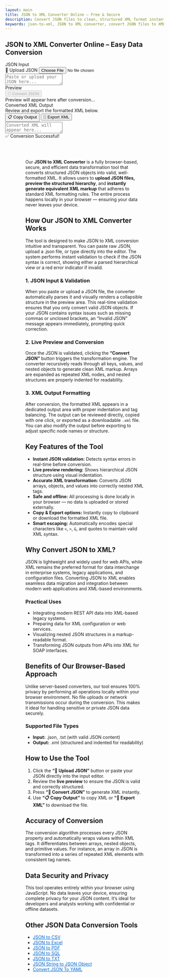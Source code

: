 ```yaml
---
layout: main
title: JSON to XML Converter Online – Free & Secure
description: Convert JSON files to clean, structured XML format instantly with our free browser-based tool. Transform nested JSON into XML.
keywords: json-to-xml, JSON to XML converter, convert JSON files to XML, online JSON to XML tool, free JSON to XML
---
```


<script src="https://code.jquery.com/jquery-3.6.0.min.js"></script>
<script src="https://cdn.jsdelivr.net/npm/jsonview@1.2.0/dist/jquery.jsonview.min.js"></script>
<link href="https://cdn.jsdelivr.net/npm/jsonview@1.2.0/dist/jquery.jsonview.min.css" rel="stylesheet">
<section> <h1>JSON to XML Converter Online – Easy Data Conversion</h1> </section>
<div class="jsonx-container">
  <div class="jsonx-panel">
    <div class="jsonx-pane-container">
      <!-- Left JSON Editor -->
      <div class="jsonx-pane">
        <div class="jsonx-header" style="justify-content: space-between;">
          <div class="jsonx-title">JSON Input</div>
          <label class="jsonx-btn jsonx-upload-label" id="uploadBtnJson">
            📂 Upload JSON
            <input id="fileInputJson" type="file" accept=".json,application/json">
          </label>
        </div>
        <textarea id="jsonInputEditor" class="jsonx-editor" placeholder="Paste or upload your JSON here..."></textarea>
      </div>
      <!-- Right Preview -->
      <div class="jsonx-pane">
        <div class="jsonx-header" style="justify-content: space-between;">
          <div class="jsonx-title">Preview</div>
          <button class="jsonx-btn primary" id="convertBtnJson" disabled>🔄 Convert JSON</button>
        </div>
        <div id="jsonPreviewArea" class="jsonx-preview">
          <div class="jsonx-placeholder">Preview will appear here after conversion...</div>
        </div>
      </div>
    </div>
  </div>
</div>

<div id="convertedFile"></div>

<!-- Output Section -->
<div class="jsonx-container">
  <div class="jsonx-panel" id="outputPanel">
    <div class="jsonx-header" style="justify-content: space-between; align-items: center;">
      <div>
        <div class="jsonx-title">Converted XML Output</div>
        <div class="jsonx-small">Review and export the formatted XML below.</div>
      </div>
      <div class="jsonx-controls">
        <button class="jsonx-btn" id="copyOutputBtn">📋 Copy Output</button>
        <button class="jsonx-btn" id="exportOutputBtn">💾 Export XML</button>
      </div>
    </div>
    <textarea id="outputArea" class="jsonx-output" placeholder="Converted XML will appear here..." readonly></textarea>
  </div>
</div>

<div id="toastJson" class="jsonx-toast">✅ Conversion Successful!</div>

<script src="/assets/js/json-to-xml.js"></script>

<div style="margin: 4rem;">
  <p>
    Our <strong>JSON to XML Converter</strong> is a fully browser-based, secure, and efficient data transformation tool that converts structured JSON objects into valid, well-formatted XML. It allows users to <strong>upload JSON files, preview the structured hierarchy</strong>, and <strong>instantly generate equivalent XML markup</strong> that adheres to standard XML formatting rules. The entire process happens locally in your browser — ensuring your data never leaves your device.
  </p>

  <h2>How Our JSON to XML Converter Works</h2>
  <p>
    The tool is designed to make JSON to XML conversion intuitive and transparent. You can paste raw JSON, upload a .json file, or type directly into the editor. The system performs instant validation to check if the JSON syntax is correct, showing either a parsed hierarchical view or a red error indicator if invalid.
  </p>

  <h3>1. JSON Input & Validation</h3>
  <p>
    When you paste or upload a JSON file, the converter automatically parses it and visually renders a collapsible structure in the preview area. This real-time validation ensures that you only convert valid JSON objects. If your JSON contains syntax issues such as missing commas or unclosed brackets, an “Invalid JSON” message appears immediately, prompting quick correction.
  </p>

  <h3>2. Live Preview and Conversion</h3>
  <p>
    Once the JSON is validated, clicking the <strong>“Convert JSON”</strong> button triggers the transformation engine. The converter recursively reads through all keys, values, and nested objects to generate clean XML markup. Arrays are expanded as repeated XML nodes, and nested structures are properly indented for readability.
  </p>

  <h3>3. XML Output Formatting</h3>
  <p>
    After conversion, the formatted XML appears in a dedicated output area with proper indentation and tag balancing. The output can be reviewed directly, copied with one click, or exported as a downloadable <code>.xml</code> file. You can also modify the output before exporting to adjust specific node names or structure.
  </p>

  <h2>Key Features of the Tool</h2>
  <ul>
    <li><strong>Instant JSON validation:</strong> Detects syntax errors in real-time before conversion.</li>
    <li><strong>Live preview rendering:</strong> Shows hierarchical JSON structure using visual indentation.</li>
    <li><strong>Accurate XML transformation:</strong> Converts JSON arrays, objects, and values into correctly nested XML tags.</li>
    <li><strong>Safe and offline:</strong> All processing is done locally in your browser — no data is uploaded or stored externally.</li>
    <li><strong>Copy & Export options:</strong> Instantly copy to clipboard or download the formatted XML file.</li>
    <li><strong>Smart escaping:</strong> Automatically encodes special characters like <code>&lt;</code>, <code>&gt;</code>, <code>&amp;</code>, and quotes to maintain valid XML syntax.</li>
  </ul>

  <h2>Why Convert JSON to XML?</h2>
  <p>
    JSON is lightweight and widely used for web APIs, while XML remains the preferred format for data interchange in enterprise systems, legacy applications, and configuration files. Converting JSON to XML enables seamless data migration and integration between modern web applications and XML-based environments.
  </p>

  <h3>Practical Uses</h3>
  <ul>
    <li>Integrating modern REST API data into XML-based legacy systems.</li>
    <li>Preparing data for XML configuration or web services.</li>
    <li>Visualizing nested JSON structures in a markup-readable format.</li>
    <li>Transforming JSON outputs from APIs into XML for SOAP interfaces.</li>
  </ul>

  <h2>Benefits of Our Browser-Based Approach</h2>
  <p>
    Unlike server-based converters, our tool ensures 100% privacy by performing all operations locally within your browser environment. No file uploads or network transmissions occur during the conversion. This makes it ideal for handling sensitive or private JSON data securely.
  </p>

  <h3>Supported File Types</h3>
  <ul>
    <li><strong>Input:</strong> .json, .txt (with valid JSON content)</li>
    <li><strong>Output:</strong> .xml (structured and indented for readability)</li>
  </ul>

  <h2>How to Use the Tool</h2>
  <ol>
    <li>Click the <strong>“📂 Upload JSON”</strong> button or paste your JSON directly into the input editor.</li>
    <li>Review the <strong>live preview</strong> to ensure the JSON is valid and correctly structured.</li>
    <li>Press <strong>“🔄 Convert JSON”</strong> to generate XML instantly.</li>
    <li>Use <strong>“📋 Copy Output”</strong> to copy XML or <strong>“💾 Export XML”</strong> to download the file.</li>
  </ol>

  <h2>Accuracy of Conversion</h2>
  <p>
    The conversion algorithm processes every JSON property and automatically wraps values within XML tags. It differentiates between arrays, nested objects, and primitive values. For instance, an array in JSON is transformed into a series of repeated XML elements with consistent tag names.
  </p>

  <h2>Data Security and Privacy</h2>
  <p>
    This tool operates entirely within your browser using JavaScript. No data leaves your device, ensuring complete privacy for your JSON content. It’s ideal for developers and analysts working with confidential or offline datasets.
  </p>

  <h2>Other JSON Data Conversion Tools</h2>
  <ul>
    <li><a href="json-to-csv" style="color:#0066cc; text-decoration:underline;">JSON to CSV</a></li>
    <li><a href="json-to-excel" style="color:#0066cc; text-decoration:underline;">JSON to Excel</a></li>
    <li><a href="json-to-pdf" style="color:#0066cc; text-decoration:underline;">JSON to PDF</a></li>
    <li><a href="json-to-sql" style="color:#0066cc; text-decoration:underline;">JSON to SQL</a></li>
    <li><a href="json-to-txt" style="color:#0066cc; text-decoration:underline;">JSON to TXT</a></li>
    <li><a href="json-string-to-json-object" style="color:#0066cc; text-decoration:underline;">JSON String to JSON Object</a></li>
    <li><a href="json-to-yaml" style="color:#0066cc; text-decoration:underline;">Convert JSON To YAML</a></li>
  </ul>
</div>

<!-- ✅ WebApplication Schema -->
<script type="application/ld+json">
{
  "@context": "https://schema.org",
  "@type": "WebApplication",
  "name": "JSON to XML Converter",
  "alternateName": "Convert JSON Files to XML Online",
  "operatingSystem": "Any",
  "applicationCategory": "UtilityApplication",
  "applicationSubCategory": "File Conversion",
  "description": "Convert JSON files to structured XML format with this free, browser-based converter. Preview, validate, and transform your JSON data into clean XML instantly — all client-side, with no uploads.",
  "url": "https://smallsuggestions.com/json-to-xml",
  "image": "https://smallsuggestions.com/assets/img/smallsuggestions.webp",
  "creator": {
    "@type": "Organization",
    "name": "Small Suggestions",
    "url": "https://smallsuggestions.com"
  },
  "featureList": [
    "Instant JSON to XML conversion",
    "Real-time JSON validation and preview",
    "Pretty-printed XML output formatting",
    "Client-side processing — no data uploads",
    "Download or copy converted XML easily"
  ],
  "offers": {
    "@type": "Offer",
    "price": "0",
    "priceCurrency": "USD",
    "category": "Free"
  },
  "softwareVersion": "1.0.0",
  "browserRequirements": "Works on all modern JavaScript-enabled browsers",
  "permissions": "No data collection or storage required",
  "inLanguage": "en",
  "about": {
    "@type": "Thing",
    "name": "JSON to XML Data Conversion",
    "sameAs": [
      "https://en.wikipedia.org/wiki/JSON",
      "https://en.wikipedia.org/wiki/XML",
      "https://smallsuggestions.com/json-to-csv",
    "https://smallsuggestions.com/json-to-excel",
    "https://smallsuggestions.com/json-to-pdf",
    "https://smallsuggestions.com/json-to-sql",
    "https://smallsuggestions.com/json-to-txt"
    ]
  }
}
</script>

<!-- ✅ ConvertAction Schema -->
<script type="application/ld+json">
{
  "@context": "https://schema.org",
  "@type": "Action",
  "@id": "#convertJsonToXml",
  "name": "Convert JSON to XML",
  "description": "Use this free online tool to convert JSON data into XML format directly in your browser with instant preview and secure local processing.",
  "actionStatus": "PotentialActionStatus",
  "object": {
    "@type": "Dataset",
    "name": "JSON Dataset",
    "description": "Structured JSON data uploaded or pasted by the user for conversion."
  },
  "result": {
    "@type": "Dataset",
    "name": "XML Output",
    "description": "Clean XML data converted from the original JSON structure."
  },
  "target": {
    "@type": "EntryPoint",
    "urlTemplate": "https://smallsuggestions.com/json-to-xml",
    "actionPlatform": [
      "https://schema.org/DesktopWebPlatform",
      "https://schema.org/MobileWebPlatform"
    ]
  }
}
</script>

<!-- ✅ Dataset Schema -->
<script type="application/ld+json">
{
  "@context": "https://schema.org",
  "@graph": [
    {
      "@type": "Dataset",
      "@id": "#inputJsonDataset",
      "name": "JSON Data Input",
      "description": "Raw JSON data provided by users for transformation into XML.",
      "keywords": ["JSON", "Data Conversion", "Web Tool", "Data Structure", "Validation"],
      "license": "https://creativecommons.org/licenses/by/4.0/",
      "creator": {
        "@type": "Organization",
        "name": "Small Suggestions"
      }
    },
    {
      "@type": "Dataset",
      "@id": "#outputXmlDataset",
      "name": "XML Data Output",
      "description": "Converted XML data derived from the structured JSON input, available for copy or download.",
      "keywords": ["XML", "Markup Language", "Conversion", "Data Format", "Export"],
      "license": "https://creativecommons.org/licenses/by/4.0/",
      "creator": {
        "@type": "Organization",
        "name": "Small Suggestions"
      }
    }
  ]
}
</script>

<!-- ✅ HowTo Schema -->
<script type="application/ld+json">
{
  "@context": "https://schema.org",
  "@type": "HowTo",
  "name": "How to Convert JSON to XML",
  "description": "Follow these simple steps to convert JSON files into XML format using our free web-based tool.",
  "step": [
    {
      "@type": "HowToStep",
      "position": 1,
      "name": "Upload or Paste JSON Data",
      "text": "Upload your JSON file or paste JSON text directly into the input editor."
    },
    {
      "@type": "HowToStep",
      "position": 2,
      "name": "Preview and Validate JSON",
      "text": "The tool automatically validates and displays your JSON in a structured preview panel."
    },
    {
      "@type": "HowToStep",
      "position": 3,
      "name": "Convert to XML",
      "text": "Click the Convert JSON button to instantly generate formatted XML output."
    },
    {
      "@type": "HowToStep",
      "position": 4,
      "name": "Copy or Download XML File",
      "text": "Review your XML, then copy it to clipboard or export it as a downloadable .xml file."
    }
  ]
}
</script>

<!-- ✅ ItemList Schema (Related Tools) -->
<script type="application/ld+json">
{
  "@context": "https://schema.org",
  "@type": "ItemList",
  "name": "Related JSON Conversion Tools",
  "itemListOrder": "Ascending",
  "itemListElement": [
    { "@type": "ListItem", "position": 1, "name": "JSON to CSV", "url": "https://smallsuggestions.com/json-to-csv" },
    { "@type": "ListItem", "position": 2, "name": "JSON to Excel", "url": "https://smallsuggestions.com/json-to-excel" },
    { "@type": "ListItem", "position": 3, "name": "JSON to PDF", "url": "https://smallsuggestions.com/json-to-pdf" },
    { "@type": "ListItem", "position": 4, "name": "JSON to SQL", "url": "https://smallsuggestions.com/json-to-sql" },
    { "@type": "ListItem", "position": 5, "name": "JSON to TXT", "url": "https://smallsuggestions.com/json-to-txt" }
  ]
}
</script>

<!-- ✅ FAQPage Schema -->
<script type="application/ld+json">
{
  "@context": "https://schema.org",
  "@type": "FAQPage",
  "mainEntity": [
    {
      "@type": "Question",
      "name": "Is this JSON to XML converter free to use?",
      "acceptedAnswer": { "@type": "Answer", "text": "Yes, our JSON to XML converter is completely free and operates entirely within your browser." }
    },
    {
      "@type": "Question",
      "name": "Does this tool upload my JSON data?",
      "acceptedAnswer": { "@type": "Answer", "text": "No, all conversions are processed locally in your browser — no data ever leaves your device." }
    },
    {
      "@type": "Question",
      "name": "Can I preview my JSON before converting?",
      "acceptedAnswer": { "@type": "Answer", "text": "Yes, the live preview panel shows your JSON structure in real time for validation." }
    },
    {
      "@type": "Question",
      "name": "What format does the output use?",
      "acceptedAnswer": { "@type": "Answer", "text": "The output is a well-structured and formatted XML document ready for use or download." }
    },
    {
      "@type": "Question",
      "name": "Is my data safe during conversion?",
      "acceptedAnswer": { "@type": "Answer", "text": "Absolutely. All data processing occurs locally in your web browser without any uploads or tracking." }
    },
    {
      "@type": "Question",
      "name": "Can I edit my JSON input before converting?",
      "acceptedAnswer": { "@type": "Answer", "text": "Yes, you can edit, modify, and re-validate your JSON directly in the editor before conversion." }
    },
    {
      "@type": "Question",
      "name": "Does the tool support nested JSON?",
      "acceptedAnswer": { "@type": "Answer", "text": "Yes, it fully supports complex nested JSON structures, converting them accurately into XML hierarchy." }
    },
    {
      "@type": "Question",
      "name": "Do I need to install any software?",
      "acceptedAnswer": { "@type": "Answer", "text": "No installation required — everything runs directly in your browser." }
    },
    {
      "@type": "Question",
      "name": "Can I download the XML file?",
      "acceptedAnswer": { "@type": "Answer", "text": "Yes, you can download your converted XML as a .xml file with a single click." }
    },
    {
      "@type": "Question",
      "name": "Which browsers are supported?",
      "acceptedAnswer": { "@type": "Answer", "text": "It works seamlessly on all modern browsers including Chrome, Firefox, Edge, and Safari." }
    }
  ]
}
</script>
